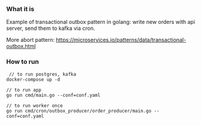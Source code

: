 ### What it is 
Example of transactional outbox pattern in golang: write new orders with api server, send them to kafka via cron.

More abort pattern: https://microservices.io/patterns/data/transactional-outbox.html

### How to run
```
 // to run postgres, kafka
docker-compose up -d

// to run app
go run cmd/main.go --conf=conf.yaml

// to run worker once
go run cmd/cron/outbox_producer/order_producer/main.go --conf=conf.yaml
```
